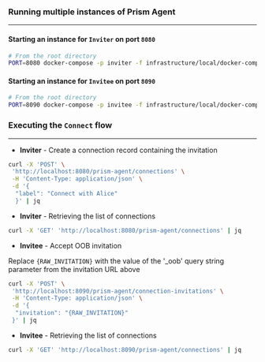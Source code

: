 ### Running multiple instances of Prism Agent
---

#### Starting an instance for `Inviter` on port `8080`

```bash
# From the root directory
PORT=8080 docker-compose -p inviter -f infrastructure/local/docker-compose.yml up
```

#### Starting an instance for `Invitee` on port `8090`

```bash
# From the root directory
PORT=8090 docker-compose -p invitee -f infrastructure/local/docker-compose.yml up
```

### Executing the `Connect` flow
---

- **Inviter** - Create a connection record containing the invitation
```bash
curl -X 'POST' \
 'http://localhost:8080/prism-agent/connections' \
 -H 'Content-Type: application/json' \
 -d '{
  "label": "Connect with Alice"
  }' | jq
```

- **Inviter** - Retrieving the list of connections
```bash
curl -X 'GET' 'http://localhost:8080/prism-agent/connections' | jq
```

- **Invitee** - Accept OOB invitation

Replace `{RAW_INVITATION}` with the value of the '_oob' query string parameter from the invitation URL above
```bash
curl -X 'POST' \
 'http://localhost:8090/prism-agent/connection-invitations' \
 -H 'Content-Type: application/json' \
 -d '{
  "invitation": "{RAW_INVITATION}"
 }' | jq
```

- **Invitee** - Retrieving the list of connections
```bash
curl -X 'GET' 'http://localhost:8090/prism-agent/connections' | jq
```
